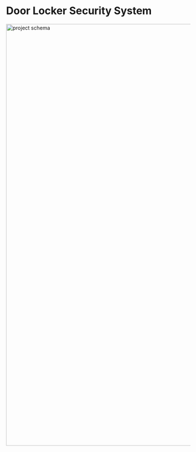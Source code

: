 # Door Locker Security System
 
<img width="1148" alt="project schema" src="https://github.com/mohamedAhmedMokhtarElkomy/Door-Locker-Security-System/assets/84991746/54a059d6-7c7e-459d-894c-879f55c5ff4f">

